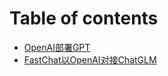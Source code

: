 # Table of contents

* [OpenAI部署GPT](README.md)
* [FastChat以OpenAI对接ChatGLM](fastchat-yi-openai-dui-jie-chatglm.md)
